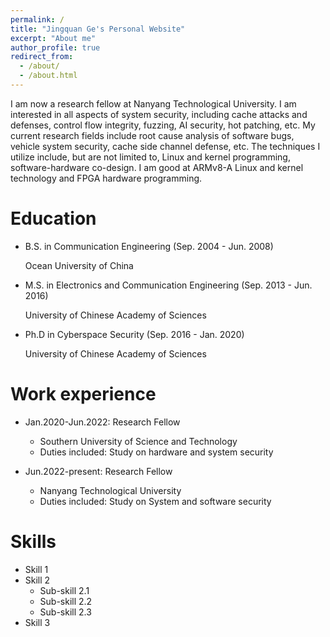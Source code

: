```yaml
---
permalink: /
title: "Jingquan Ge's Personal Website"
excerpt: "About me"
author_profile: true
redirect_from: 
  - /about/
  - /about.html
---
```


I am now a research fellow at Nanyang Technological University. I am interested in all aspects of system security, including cache attacks and defenses, control flow integrity, fuzzing, AI security, hot patching, etc. My current research fields include root cause analysis of software bugs, vehicle system security, cache side channel defense, etc. The techniques I utilize include, but are not limited to, Linux and kernel programming, software-hardware co-design. I am good at ARMv8-A Linux and kernel technology and FPGA hardware programming.


Education
======
* B.S. in Communication Engineering (Sep. 2004 - Jun. 2008) 
    
    Ocean University of China
    
 

* M.S. in Electronics and Communication Engineering (Sep. 2013 - Jun. 2016)

    University of Chinese Academy of Sciences
    
 
* Ph.D in Cyberspace Security (Sep. 2016 - Jan. 2020)
    
    University of Chinese Academy of Sciences



Work experience
======
* Jan.2020-Jun.2022: Research Fellow
  * Southern University of Science and Technology
  * Duties included: Study on hardware and system security


* Jun.2022-present: Research Fellow
  * Nanyang Technological University
  * Duties included: Study on System and software security
 
 
Skills
======
* Skill 1
* Skill 2
  * Sub-skill 2.1
  * Sub-skill 2.2
  * Sub-skill 2.3
* Skill 3


